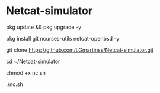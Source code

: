 # Netcat-simulator


pkg update && pkg upgrade -y

pkg install git ncurses-utils netcat-openbsd -y

git clone https://github.com/LGmartinss/Netcat-simulator.git

cd ~/Netcat-simulator

chmod +x nc.sh

./nc.sh

